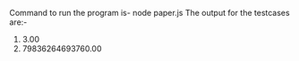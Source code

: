 Command to run the program is-
node paper.js
The output for the testcases are:-
1. 3.00
2. 79836264693760.00
